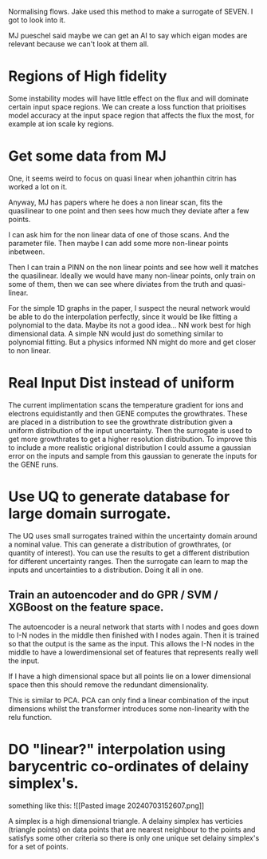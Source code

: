
Normalising flows.
Jake used this method to make a surrogate of SEVEN. I got to look into it. 

MJ pueschel said maybe we can get an AI to say which eigan modes are relevant because we can't look at them all.

# Regions of High fidelity
Some instability modes will have little effect on the flux and will dominate certain input space regions. We can create a loss function that prioitises model accuracy at the input space region that affects the flux the most, for example at ion scale ky regions. 

# Get some data from MJ
One, it seems weird to focus on quasi linear when johanthin citrin has worked a lot on it. 

Anyway, MJ has papers where he does a non linear scan, fits the quasilinear to one point and then sees how much they deviate after a few points. 

I can ask him for the non linear data of one of those scans. And the parameter file. Then maybe I can add some more non-linear points inbetween. 

Then I can train a PINN on the non linear points and see how well it matches the quasilinear. Ideally we would have many non-linear points, only train on some of them, then we can see where diviates from the truth and quasi-linear. 

For the simple 1D graphs in the paper, I suspect the neural network would be able to do the interpolation perfectly, since it would be like fitting a polynomial to the data. Maybe its not a good idea... NN work best for high dimensional data. A simple NN would just do something similar to polynomial fitting. But a physics informed NN might do more and get closer to non linear. 

# Real Input Dist instead of uniform
The current implimentation scans the temperature gradient for ions and electrons equidistantly and then GENE computes the growthrates. These are placed in a distribution to see the growthrate distribution given a uniform distribution of the input uncertainty. Then the surrogate is used to get more growthrates to get a higher resolution distribution. To improve this to include a more realistic origional distribution I could assume a gaussian error on the inputs and sample from this gaussian to generate the inputs for the GENE runs.

# Use UQ to generate database for large domain surrogate. 

The UQ uses small surrogates trained within the uncertainty domain around a nominal value. This can generate a distribution of growthrates, (or quantity of interest). You can use the results to get a different distribution for different uncertainty ranges. Then the surrogate can learn to map the inputs and uncertainties to a distribution. Doing it all in one.

## Train an autoencoder and do GPR / SVM / XGBoost on the feature space.

The autoencoder is a neural network that starts with I nodes and goes down to I-N nodes in the middle then finished with I nodes again. Then it is trained so that the output is the same as the input. This allows the I-N nodes in the middle to have a lowerdimensional set of features that represents really well the input. 

If I have a high dimensional space but all points lie on a lower dimensional space then this should remove the redundant dimensionality.

This is similar to PCA. PCA can only find a linear combination of the input dimensions whilst the transformer introduces some non-linearity with the relu function. 

# DO "linear?" interpolation using barycentric co-ordinates of delainy simplex's. 

something like this:
![[Pasted image 20240703152607.png]]

A simplex is a high dimensional triangle. A delainy simplex has verticies (triangle points) on data points that are nearest neighbour to the points and satisfys some other criteria so there is only one unique set delainy simplex's for a set of points. 










